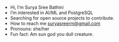 - Hi, I’m Surya Sree Bathini
- I’m interested in AI/ML and PostgreSQL
- Searching for open source projects to contribute.
- How to reach me suryasreerm@gmail.com
- Pronouns: she/her
- Fun fact: Am sun god you dull creature.
